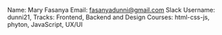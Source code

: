 Name: Mary Fasanya
Email: fasanyadunni@gmail.com
Slack Username: dunni21, 
Tracks: Frontend, Backend and Design
Courses: html-css-js, phyton, JavaScript, UX/UI
